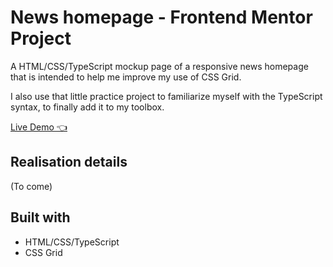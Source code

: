 # News homepage - Frontend Mentor Project

A HTML/CSS/TypeScript mockup page of a responsive news homepage
that is intended to help me improve my use of CSS Grid.

I also use that little practice project to familiarize myself with
the TypeScript syntax, to finally add it to my toolbox.

[Live Demo 👈](https://foufouboy.github.io/frontendmentor_projects/news-homepage-main/)

## Realisation details

(To come)

## Built with

* HTML/CSS/TypeScript
* CSS Grid
